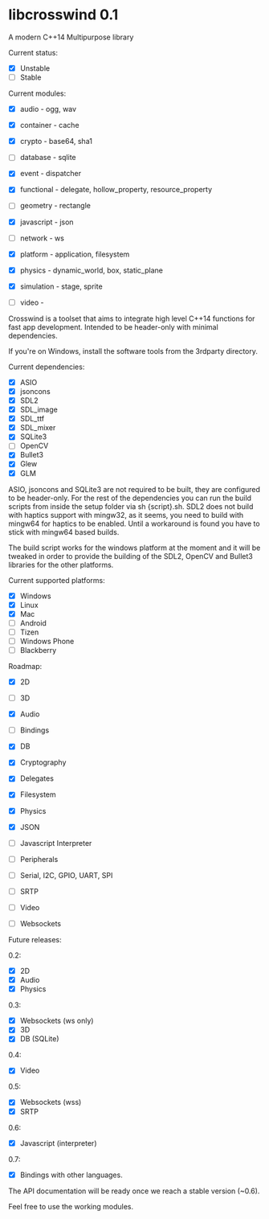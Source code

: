 # libcrosswind 0.1
A modern C++14 Multipurpose library

Current status: 

- [x] Unstable
- [ ] Stable

Current modules:
- [x] audio      - ogg, wav
- [x] container  - cache
- [x] crypto     - base64, sha1
- [ ] database   - sqlite
- [x] event      - dispatcher
- [x] functional - delegate, hollow_property, resource_property
- [ ] geometry   - rectangle
- [x] javascript - json
- [ ] network    - ws
- [x] platform   - application, filesystem
- [x] physics    - dynamic_world, box, static_plane
- [x] simulation - stage, sprite
- [ ] video      - 


Crosswind is a toolset that aims to integrate high level C++14 functions for fast app development.
Intended to be header-only with minimal dependencies. 

If you're on Windows, install the software tools from the 3rdparty directory.

Current dependencies:
- [x] ASIO
- [x] jsoncons
- [x] SDL2
- [x] SDL_image
- [x] SDL_ttf
- [x] SDL_mixer
- [x] SQLite3
- [ ] OpenCV
- [x] Bullet3
- [x] Glew
- [x] GLM

ASIO, jsoncons and SQLite3 are not required to be built, they are configured to be header-only. For the rest of the dependencies you can run the build scripts from inside the setup folder via sh {script}.sh. 
SDL2 does not build with haptics support with mingw32, as it seems, you need to build with mingw64 for haptics to be enabled. Until a workaround is found you have to stick with mingw64 based builds.

The build script works for the windows platform at the moment and it will be tweaked in order to provide the building of the SDL2, OpenCV and Bullet3 libraries for the other platforms.

Current supported platforms:

- [x] Windows
- [x] Linux
- [x] Mac
- [ ] Android
- [ ] Tizen
- [ ] Windows Phone
- [ ] Blackberry

Roadmap:
- [x] 2D 		  
- [ ] 3D
- [x] Audio
- [ ] Bindings
- [x] DB 
- [x] Cryptography 
- [x] Delegates	
- [x] Filesystem   
- [x] Physics
- [x] JSON		   
- [ ] Javascript Interpreter
- [ ] Peripherals
- [ ] Serial, I2C, GPIO, UART, SPI
- [ ] SRTP
- [ ] Video
- [ ] Websockets   



Future releases:

0.2:
- [x] 2D
- [x] Audio 
- [x] Physics

0.3: 
- [x] Websockets  (ws only)
- [x] 3D
- [x] DB (SQLite)

0.4:
- [x] Video

0.5:
- [x] Websockets (wss)
- [x] SRTP

0.6:
- [x] Javascript (interpreter)

0.7:
- [x] Bindings with other languages.


The API documentation will be ready once we reach a stable version (~0.6). 

Feel free to use the working modules. 